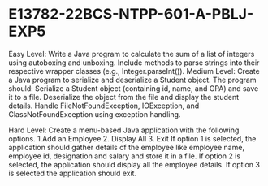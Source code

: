 # E13782-22BCS-NTPP-601-A-PBLJ-EXP5
Easy Level:
Write a Java program to calculate the sum of a list of integers using autoboxing and unboxing. 
Include methods to parse strings into their respective wrapper classes (e.g., Integer.parseInt()).
Medium Level:
Create a Java program to serialize and deserialize a Student object. The program should:
Serialize a Student object (containing id, name, and GPA) and save it to a file.
Deserialize the object from the file and display the student details.
Handle FileNotFoundException, IOException, and ClassNotFoundException using exception handling.

Hard Level:
Create a menu-based Java application with the following options. 1.Add an Employee 2. Display All 
3. Exit If option 1 is selected, the application should gather details of the employee 
like employee name, employee id, designation and salary and store it in a file.
If option 2 is selected, the application should display all the employee details. 
If option 3 is selected the application should exit.
